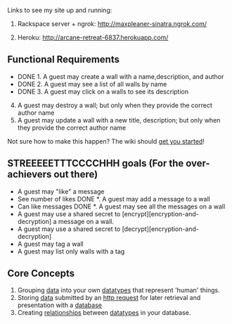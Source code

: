 Links to see my site up and running:

1) Rackspace server + ngrok: http://maxpleaner-sinatra.ngrok.com/

2) Heroku: http://arcane-retreat-6837.herokuapp.com/



## Functional Requirements

- DONE 1. A guest may create a wall with a name,description, and author 
 - DONE 2. A guest may see a list of all walls by name 
- DONE 3. A guest may click on a walls to see its description 
4. A guest may destroy a wall; but only when they provide the correct author name
5. A guest may update a wall with a new title, description; but only when they provide the correct author name

Not sure how to make this happen? The wiki should
[get you started](https://github.com/codeunion/wall-b/wiki/home)!

## STREEEEETTTCCCCHHH goals (For the over-achievers out there)

* A guest may "like" a message
* See number of likes
DONE *. A guest may add a message to a wall
* Can like messages
DONE *. A guest may see all the messages on a wall
* A guest may use a shared secret to [encrypt][encryption-and-decryption] a message on a wall.
* A guest may use a shared secret to [decrypt][encryption-and-decryption]
* A guest may tag a wall
* A guest may list only walls with a tag

## Core Concepts
1. Grouping [data][data] into your own [datatypes][datatypes] that represent
   'human' things.
1. Storing [data][data] submitted by an [http request][request] for later
   retrieval and presentation with a [database][database]
1. Creating [relationships][relational-databases] between [datatypes][datatypes] in
   your database.

[heroku-quickstart]:https://devcenter.heroku.com/articles/quickstart
[encryption-and-decyption]:https://github.com/codeunion/web-fundamentals/wiki/Glossary#encryption
[data]:https://github.com/codeunion/web-fundamentals/wiki/Glossary#data
[datatypes]:https://github.com/codeunion/web-fundamentals/wiki/Glossary#datatypes
[request]:https://github.com/codeunion/web-fundamentals/wiki/Glossary#request
[relational-databases]:https://github.com/codeunion/web-fundamentals/wiki/Glossary#relational-databases
[database]:https://github.com/codeunion/web-fundamentals/wiki/Glossary#database
